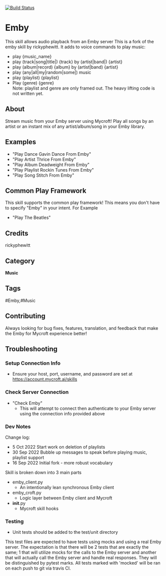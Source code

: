[![Build Status](https://travis-ci.com/rickyphewitt/emby-skill.svg?branch=master)](https://travis-ci.com/rickyphewitt/emby-skill)
# Emby
This skill allows audio playback from an Emby server
This is a fork of the emby skill by rickyphewitt. It adds to voice commands to play music:
* play {music_name}
* play (track|song|title|) {track} by (artist|band|) {artist}
* play (album|record) {album} by (artist|band) {artist}
* play (any|all|my|random|some|) music 
* play (playlist) {playlist} 
* Play (genre) {genre}     
Note: playlist and genre are only framed out.  The heavy lifting code is not written yet.


## About 
Stream music from your Emby server using Mycroft! Play all songs by an artist or an instant mix of any artist/album/song in your Emby library. 

## Examples 
* "Play Dance Gavin Dance From Emby"
* "Play Artist Thrice From Emby"
* "Play Album Deadweight From Emby"
* "Play Playlist Rockin Tunes From Emby"
* "Play Song Stitch From Emby"


## Common Play Framework
This skill supports the common play framework! This means you don't have to specify "Emby" in your intent. For Example
* "Play The Beatles"

## Credits 
rickyphewitt

## Category
**Music**

## Tags
#Emby,#Music

## Contributing
Always looking for bug fixes, features, translation, and feedback that make the Emby for Mycroft experience better!

## Troubleshooting
### Setup Connection Info
* Ensure your host, port, username, and password are set at https://account.mycroft.ai/skills
### Check Server Connection
* "Check Emby"
    * This will attempt to connect then authenticate to your Emby server using the connection info provided above

### Dev Notes
Change log:
*  5 Oct 2022  Start work on deletion of playlists
* 30 Sep 2022  Bubble up messages to speak before playing music, playlist support
* 16 Sep 2022  Initial fork - more robust vocabulary 

Skill is broken down into 3 main parts
* emby_client.py
    * An intentionally lean synchronous Emby client
* emby_croft.py
    * Logic layer between Emby client and Mycroft
* __init__.py
    * Mycroft skill hooks

### Testing
* Unit tests should be added to the test/unit directory

This test files are expected to have tests using mocks and using a real Emby server.
The expectation is that there will be 2 tests that are exactly the same;
1 that will utilize mocks for the calls to the Emby server and another that
will actually call the Emby server and handle real responses. 
They will be distinguished by pytest marks. All tests marked with 'mocked' will be ran
on each push to git via travis CI. 



